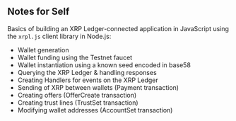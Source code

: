 ## Notes for Self

Basics of building an XRP Ledger-connected application in JavaScript using the `xrpl.js` client library in Node.js:
- Wallet generation
- Wallet funding using the Testnet faucet
- Wallet instantiation using a known seed encoded in base58
- Querying the XRP Ledger & handling responses
- Creating Handlers for events on the XRP Ledger
- Sending of XRP between wallets (Payment transaction)
- Creating offers (OfferCreate transaction)
- Creating trust lines (TrustSet transaction)
- Modifying wallet addresses (AccountSet transaction)
